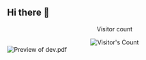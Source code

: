 ## Hi there 👋
<div align="center"> 
  <p>Visitor count</p>
  <img src="https://profile-counter.glitch.me/{illiasab}/count.svg" alt="Visitor's Count" />
</div>
<img src="https://github.com/{USERNAME}/{REPO_NAME}/blob/main/dev.png" alt="Preview of dev.pdf">

